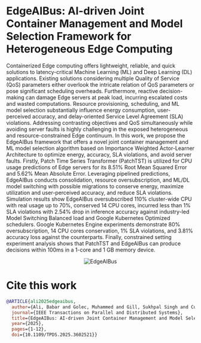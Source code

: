 # EdgeAIBus: AI-driven Joint Container Management and Model Selection Framework for Heterogeneous Edge Computing

Containerized Edge computing offers lightweight, reliable, and quick solutions to latency-critical Machine Learning (ML) and Deep Learning (DL) applications. Existing solutions considering multiple Quality of Service (QoS) parameters either overlook the intricate relation of QoS parameters or pose significant scheduling overheads. Furthermore, reactive decision-making can damage Edge servers at peak load, incurring escalated costs and wasted computations. Resource provisioning, scheduling, and ML model selection substantially influence energy consumption, user-perceived accuracy, and delay-oriented Service Level Agreement (SLA) violations. Addressing contrasting objectives and QoS simultaneously while avoiding server faults is highly challenging in the exposed heterogeneous and resource-constrained Edge continuum. In this work, we propose the EdgeAIBus framework that offers a novel joint container management and ML model selection algorithm based on Importance Weighted Actor-Learner Architecture to optimize energy, accuracy, SLA violations, and avoid server faults. Firstly, Patch Time Series Transformer (PatchTST) is utilized for CPU usage predictions of Edge servers for its 8.51% Root Mean Squared Error and 5.62% Mean Absolute Error. Leveraging pipelined predictions, EdgeAIBus conducts consolidation, resource oversubscription, and ML/DL model switching with possible migrations to conserve energy, maximize utilization and user-perceived accuracy, and reduce SLA violations. Simulation results show EdgeAIBus oversubscribed 110% cluster-wide CPU with real usage up to 70%, conserved 14 CPU cores, incurred less than 1% SLA violations with 2.54% drop in inference accuracy against industry-led Model Switching Balanced load and Google Kubernetes Optimized schedulers. Google Kubernetes Engine experiments demonstrate 80% oversubscription, 14 CPU cores conservation, 1% SLA violations, and 3.81% accuracy loss against the counterparts. Finally, constrained setting experiment analysis shows that PatchTST and EdgeAIBus can produce decisions within 100ms in a 1-core and 1 GB memory device.


<p align="center">
  <img src="https://github.com/user-attachments/assets/4b9af656-5176-4f1a-83a4-b8f5ccbd45ca" alt="EdgeAIBus">
</p>

# Cite this work
```bibtex
@ARTICLE{ali2025edgeaibus,
  author={Ali, Babar and Golec, Muhammed and Gill, Sukhpal Singh and Cuadrado, Felix and Uhlig, Steve},
  journal={IEEE Transactions on Parallel and Distributed Systems}, 
  title={EdgeAIBus: AI-driven Joint Container Management and Model Selection Framework for Heterogeneous Edge Computing}, 
  year={2025},
  pages={1-12},
  doi={10.1109/TPDS.2025.3602521}}
```
